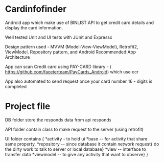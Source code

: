 # Cardinfofinder
Android app which make use of BINLIST API to get credit card details and display the card information.

Well tested Unit and UI tests with JUnit and Expresso

Design pattern used - MVVM (Model-View-ViewModel), Retrofit2, ViewModel, Repository pattern, and Android Recommended App Architecture

App can scan Credit card using PAY-CARD library - ( https://github.com/faceterteam/PayCards_Android) which use ocr

App also automated to send request once your card number 16 - digits is completed

# Project file
DB folder store the responds data from api responds

API folder contain class to make request to the server (using retrofit)

UI folder contains { *activity - to hold ui *base -- for activity that share same property, *repository -- since database it contain network request{ do the dirty work to talk to server or local database} *view -- interface to transfer data *viewmodel -- to give any activity that want to observe} }
